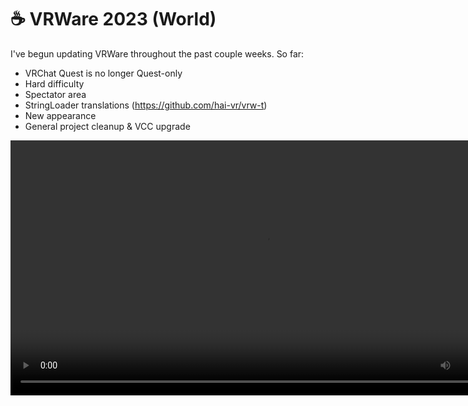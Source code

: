 ﻿# ☕ VRWare 2023 (World)

I've begun updating VRWare throughout the past couple weeks. So far:
- VRChat Quest is no longer Quest-only
- Hard difficulty
- Spectator area
- StringLoader translations (https://github.com/hai-vr/vrw-t)
- New appearance
- General project cleanup & VCC upgrade

<video controls width="816">
    <source src={'https://downscale.srv.hai-vr.dev/assets/docs/2023-08-12-p0-c-spectator-f.mp4' ?? require('./img/2023-08-12-p0-c-spectator-f.mp4').default}/>
</video>
